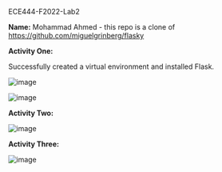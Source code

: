 ECE444-F2022-Lab2

**Name:** Mohammad Ahmed - this repo is a clone of https://github.com/miguelgrinberg/flasky

**Activity One:**

Successfully created a virtual environment and installed Flask. 

![image](https://user-images.githubusercontent.com/63027842/192907241-d125e234-3e4a-4e7f-8b45-2563ca2a52f6.png)

![image](https://user-images.githubusercontent.com/63027842/192907165-9bd2e922-466a-477e-821a-46a61d0e10be.png)


**Activity Two:**

![image](https://user-images.githubusercontent.com/63027842/192911914-009d4c10-1586-4170-9a7c-38bfbaf6f653.png)

**Activity Three:**

![image](https://user-images.githubusercontent.com/63027842/193128347-bcbdc841-9455-4e56-b6f5-d503a70ce86e.png)

